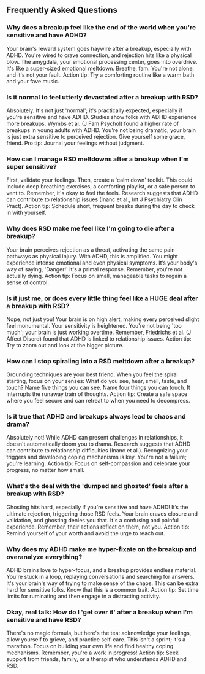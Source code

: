 ## Frequently Asked Questions

### Why does a breakup feel like the end of the world when you're sensitive and have ADHD?

Your brain's reward system goes haywire after a breakup, especially with ADHD. You're wired to crave connection, and rejection hits like a physical blow. The amygdala, your emotional processing center, goes into overdrive. It's like a super-sized emotional meltdown. Breathe, fam. You're not alone, and it's not your fault. Action tip: Try a comforting routine like a warm bath and your fave music.

### Is it normal to feel utterly devastated after a breakup with RSD?

Absolutely. It's not just 'normal'; it's practically expected, especially if you're sensitive and have ADHD. Studies show folks with ADHD experience more breakups. Wymbs et al. (J Fam Psychol) found a higher rate of breakups in young adults with ADHD. You're not being dramatic; your brain is just extra sensitive to perceived rejection. Give yourself some grace, friend. Pro tip: Journal your feelings without judgment.

### How can I manage RSD meltdowns after a breakup when I'm super sensitive?

First, validate your feelings. Then, create a 'calm down' toolkit. This could include deep breathing exercises, a comforting playlist, or a safe person to vent to. Remember, it's okay to feel the feels. Research suggests that ADHD can contribute to relationship issues (Inanc et al., Int J Psychiatry Clin Pract). Action tip: Schedule short, frequent breaks during the day to check in with yourself.

### Why does RSD make me feel like I'm going to die after a breakup?

Your brain perceives rejection as a threat, activating the same pain pathways as physical injury. With ADHD, this is amplified. You might experience intense emotional and even physical symptoms. It’s your body's way of saying, 'Danger!' It's a primal response. Remember, you're not actually dying. Action tip: Focus on small, manageable tasks to regain a sense of control.

### Is it just me, or does every little thing feel like a HUGE deal after a breakup with RSD?

Nope, not just you! Your brain is on high alert, making every perceived slight feel monumental. Your sensitivity is heightened. You're not being 'too much'; your brain is just working overtime. Remember, Friedrichs et al. (J Affect Disord) found that ADHD is linked to relationship issues. Action tip: Try to zoom out and look at the bigger picture.

### How can I stop spiraling into a RSD meltdown after a breakup?

Grounding techniques are your best friend. When you feel the spiral starting, focus on your senses: What do you see, hear, smell, taste, and touch? Name five things you can see. Name four things you can touch. It interrupts the runaway train of thoughts. Action tip: Create a safe space where you feel secure and can retreat to when you need to decompress.

### Is it true that ADHD and breakups always lead to chaos and drama?

Absolutely not! While ADHD can present challenges in relationships, it doesn't automatically doom you to drama. Research suggests that ADHD can contribute to relationship difficulties (Inanc et al.). Recognizing your triggers and developing coping mechanisms is key. You're not a failure; you're learning. Action tip: Focus on self-compassion and celebrate your progress, no matter how small.

### What's the deal with the 'dumped and ghosted' feels after a breakup with RSD?

Ghosting hits hard, especially if you're sensitive and have ADHD! It’s the ultimate rejection, triggering those RSD feels. Your brain craves closure and validation, and ghosting denies you that. It's a confusing and painful experience. Remember, their actions reflect on them, not you. Action tip: Remind yourself of your worth and avoid the urge to reach out.

### Why does my ADHD make me hyper-fixate on the breakup and overanalyze everything?

ADHD brains love to hyper-focus, and a breakup provides endless material. You're stuck in a loop, replaying conversations and searching for answers. It's your brain's way of trying to make sense of the chaos. This can be extra hard for sensitive folks. Know that this is a common trait. Action tip: Set time limits for ruminating and then engage in a distracting activity.

### Okay, real talk: How do I 'get over it' after a breakup when I'm sensitive and have RSD?

There's no magic formula, but here's the tea: acknowledge your feelings, allow yourself to grieve, and practice self-care. This isn't a sprint; it's a marathon. Focus on building your own life and find healthy coping mechanisms. Remember, you're a work in progress! Action tip: Seek support from friends, family, or a therapist who understands ADHD and RSD.


<script type="application/ld+json">
{
  "@context": "https://schema.org",
  "@type": "FAQPage",
  "mainEntity": [
    {
      "@type": "Question",
      "name": "Why does a breakup feel like the end of the world when you're sensitive and have ADHD?",
      "acceptedAnswer": {
        "@type": "Answer",
        "text": "Your brain's reward system goes haywire after a breakup, especially with ADHD. You're wired to crave connection, and rejection hits like a physical blow. The amygdala, your emotional processing center, goes into overdrive. It's like a super-sized emotional meltdown. Breathe, fam. You're not alone, and it's not your fault. Action tip: Try a comforting routine like a warm bath and your fave music."
      }
    },
    {
      "@type": "Question",
      "name": "Is it normal to feel utterly devastated after a breakup with RSD?",
      "acceptedAnswer": {
        "@type": "Answer",
        "text": "Absolutely. It's not just 'normal'; it's practically expected, especially if you're sensitive and have ADHD. Studies show folks with ADHD experience more breakups. Wymbs et al. (J Fam Psychol) found a higher rate of breakups in young adults with ADHD. You're not being dramatic; your brain is just extra sensitive to perceived rejection. Give yourself some grace, friend. Pro tip: Journal your feelings without judgment."
      }
    },
    {
      "@type": "Question",
      "name": "How can I manage RSD meltdowns after a breakup when I'm super sensitive?",
      "acceptedAnswer": {
        "@type": "Answer",
        "text": "First, validate your feelings. Then, create a 'calm down' toolkit. This could include deep breathing exercises, a comforting playlist, or a safe person to vent to. Remember, it's okay to feel the feels. Research suggests that ADHD can contribute to relationship issues (Inanc et al., Int J Psychiatry Clin Pract). Action tip: Schedule short, frequent breaks during the day to check in with yourself."
      }
    },
    {
      "@type": "Question",
      "name": "Why does RSD make me feel like I'm going to die after a breakup?",
      "acceptedAnswer": {
        "@type": "Answer",
        "text": "Your brain perceives rejection as a threat, activating the same pain pathways as physical injury. With ADHD, this is amplified. You might experience intense emotional and even physical symptoms. It\u2019s your body's way of saying, 'Danger!' It's a primal response. Remember, you're not actually dying. Action tip: Focus on small, manageable tasks to regain a sense of control."
      }
    },
    {
      "@type": "Question",
      "name": "Is it just me, or does every little thing feel like a HUGE deal after a breakup with RSD?",
      "acceptedAnswer": {
        "@type": "Answer",
        "text": "Nope, not just you! Your brain is on high alert, making every perceived slight feel monumental. Your sensitivity is heightened. You're not being 'too much'; your brain is just working overtime. Remember, Friedrichs et al. (J Affect Disord) found that ADHD is linked to relationship issues. Action tip: Try to zoom out and look at the bigger picture."
      }
    },
    {
      "@type": "Question",
      "name": "How can I stop spiraling into a RSD meltdown after a breakup?",
      "acceptedAnswer": {
        "@type": "Answer",
        "text": "Grounding techniques are your best friend. When you feel the spiral starting, focus on your senses: What do you see, hear, smell, taste, and touch? Name five things you can see. Name four things you can touch. It interrupts the runaway train of thoughts. Action tip: Create a safe space where you feel secure and can retreat to when you need to decompress."
      }
    },
    {
      "@type": "Question",
      "name": "Is it true that ADHD and breakups always lead to chaos and drama?",
      "acceptedAnswer": {
        "@type": "Answer",
        "text": "Absolutely not! While ADHD can present challenges in relationships, it doesn't automatically doom you to drama. Research suggests that ADHD can contribute to relationship difficulties (Inanc et al.). Recognizing your triggers and developing coping mechanisms is key. You're not a failure; you're learning. Action tip: Focus on self-compassion and celebrate your progress, no matter how small."
      }
    },
    {
      "@type": "Question",
      "name": "What's the deal with the 'dumped and ghosted' feels after a breakup with RSD?",
      "acceptedAnswer": {
        "@type": "Answer",
        "text": "Ghosting hits hard, especially if you're sensitive and have ADHD! It\u2019s the ultimate rejection, triggering those RSD feels. Your brain craves closure and validation, and ghosting denies you that. It's a confusing and painful experience. Remember, their actions reflect on them, not you. Action tip: Remind yourself of your worth and avoid the urge to reach out."
      }
    },
    {
      "@type": "Question",
      "name": "Why does my ADHD make me hyper-fixate on the breakup and overanalyze everything?",
      "acceptedAnswer": {
        "@type": "Answer",
        "text": "ADHD brains love to hyper-focus, and a breakup provides endless material. You're stuck in a loop, replaying conversations and searching for answers. It's your brain's way of trying to make sense of the chaos. This can be extra hard for sensitive folks. Know that this is a common trait. Action tip: Set time limits for ruminating and then engage in a distracting activity."
      }
    },
    {
      "@type": "Question",
      "name": "Okay, real talk: How do I 'get over it' after a breakup when I'm sensitive and have RSD?",
      "acceptedAnswer": {
        "@type": "Answer",
        "text": "There's no magic formula, but here's the tea: acknowledge your feelings, allow yourself to grieve, and practice self-care. This isn't a sprint; it's a marathon. Focus on building your own life and find healthy coping mechanisms. Remember, you're a work in progress! Action tip: Seek support from friends, family, or a therapist who understands ADHD and RSD."
      }
    }
  ]
}
</script>

<script type="application/ld+json">
{
  "@context": "https://schema.org",
  "@type": "BreadcrumbList",
  "itemListElement": [
    {
      "@type": "ListItem",
      "position": 1,
      "name": "Home",
      "item": "https://blog.quirkylabs.ai/"
    },
    {
      "@type": "ListItem",
      "position": 2,
      "name": "How to Survive an ADHD Breakup When Your Brain Thinks It's the End of the World (Without Texting Your Ex 47 Times)",
      "item": "https://blog.quirkylabs.ai/adhd-rsd-breakup-meltdowns"
    }
  ]
}
</script>

<script type="application/ld+json">
{
  "@context": "https://schema.org",
  "@type": "Article",
  "headline": "How to Survive an ADHD Breakup When Your Brain Thinks It's the End of the World (Without Texting Your Ex 47 Times)",
  "description": "You know RSD (Rejection Sensitive Dysphoria). Your brain treats breakups like a personal indictment from the universe. The brutal truth? You\u2019re replaying every awkward moment since middle school. PS: 94% of ADHDers report breakup-related shame spirals. \u2192 Translation: Your brain thinks no-contact is a suggestion box for self-criticism.",
  "url": "https://blog.quirkylabs.ai/adhd-rsd-breakup-meltdowns",
  "publisher": {
    "@type": "Organization",
    "name": "QuirkyLabs",
    "logo": {
      "@type": "ImageObject",
      "url": "https://blog.quirkylabs.ai/logo.png"
    }
  }
}
</script>
